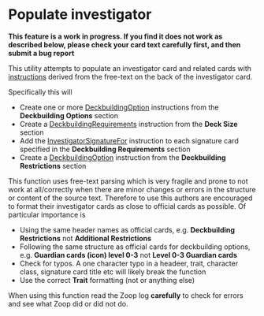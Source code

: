 # Populate investigator

**This feature is a work in progress. If you find it does not work as described below, please check your card text carefully first, and then submit a bug report**

This utility attempts to populate an investigator card and related cards with [instructions](../shared/instructions/Instructions.md) derived from the free-text on the back of the investigator card.

Specifically this will

- Create one or more [DeckbuildingOption](../shared/instructions/Instructions.md#instruction---investigator-deckbuilding-option) instructions from the **Deckbuilding Options** section
- Create a [DeckbuildingRequirements](../shared/instructions/Instructions.md##instruction---deckbuildingrestrictions) instruction from the **Deck Size** section
- Add the [InvestigatorSignatureFor](../shared/instructions/Instructions.md#instruction--link-signatures-to-investigator) instruction to each signature card specified in the **Deckbuilding Requirements** section
- Create a [DeckbuildingOption](../shared/instructions/Instructions.md#instruction---investigator-deckbuilding-option) instruction from the **Deckbuilding Restrictions** section

This function uses free-text parsing which is very fragile and prone to not work at all/correctly when there are minor changes or errors in the structure or content of the source text. Therefore to use this authors are encouraged to format their investigator cards as close to official cards as possible. Of particular importance is

- Using the same header names as official cards, e.g. **Deckbuilding Restrictions** not **Additional Restrictions**
- Following the same structure as official cards for deckbuilding options, e.g. **Guardian cards (icon) level 0-3** not **Level 0-3 Guardian cards**
- Check for typos. A one character typo in a headeer, trait, character class, signature card title etc will likely break the function
- Use the correct **<t>Trait</t>** formatting (not <b><i></i></b> or anything else)

When using this function read the Zoop log **carefully** to check for errors and see what Zoop did or did not do.
